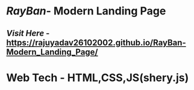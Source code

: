 # *RayBan* - Modern Landing Page <br />
## *Visit Here* -  https://rajuyadav26102002.github.io/RayBan-Modern_Landing_Page/  <br />
# Web Tech - HTML,CSS,JS(shery.js)

 
 
